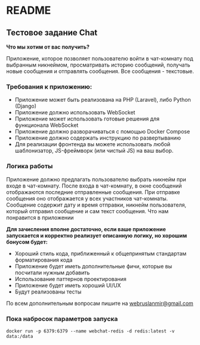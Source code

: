 # README #

## Тестовое задание Chat ##
**Что мы хотим от вас получить?**

Приложение, которое позволяет пользователю войти в чат-комнату под выбранным
никнеймом, просматривать историю сообщений, получать новые сообщения и
отправлять сообщения. Все сообщения - текстовые.

### Требования к приложению:  ###
* Приложение может быть реализована на PHP (Laravel), либо Python
(Django) 
* Приложение должно использовать WebSocket
* Приложение может использовать готовые решения для функционала WebSocket 
* Приложение должно разворачиваться с помощью Docker Compose
* Приложение должно содержать инструкцию по развертыванию
* Для реализации фронтенда вы можете использовать любой шаблонизатор, JS-фреймворк (или чистый JS) на ваш выбор.

### Логика работы ###

Приложение должно предлагать пользователю выбрать никнейм при входе в
чат-комнату. После входа в чат-комнату, в окне сообщений отображаются последние
отправленные сообщения. При отправке сообщения оно отображается у всех
участников чат-комнаты. Сообщение содержит дату и время отправки, никнейм
пользователя, который отправил сообщение и сам текст сообщения.
Что нам понравится в приложении

**Для зачисления вполне достаточно, если ваше приложение запускается и корректно реализует описанную логику, но хорошим бонусом будет:**
* Хороший стиль кода, приближенный к общепринятым стандартам форматирования кода
* Приложение будет иметь дополнительные фичи, которые вы посчитали нужным добавить
* Использование паттернов проектирования
* Приложение будет иметь хороший UI/UX
* Будут реализованы тесты

По всем дополнительным вопросам пишите на webruslanmir@gmail.com

### Пока набросок параметров запуска ###
    docker run -p 6379:6379 --name webchat-redis -d redis:latest -v data:/data